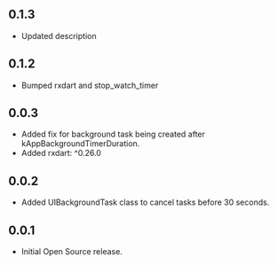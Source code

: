 ## 0.1.3

* Updated description

## 0.1.2

* Bumped rxdart and stop_watch_timer

## 0.0.3

* Added fix for background task being created after kAppBackgroundTimerDuration.
* Added rxdart: ^0.26.0

## 0.0.2

* Added UIBackgroundTask class to cancel tasks before 30 seconds.

## 0.0.1

* Initial Open Source release.